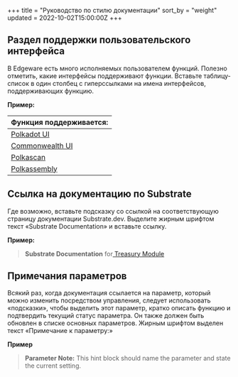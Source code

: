 +++
title = "Руководство по стилю документации"
sort_by = "weight"
updated = 2022-10-02T15:00:00Z
+++

## Раздел поддержки пользовательского интерфейса

В Edgeware есть много исполняемых пользователем функций. Полезно отметить, какие интерфейсы поддерживают функции. Вставьте таблицу-список в один столбец с гиперссылками на имена интерфейсов, поддерживающих функцию.

**Пример:**

| Функция поддерживается:                                  |
|:-------------------------------------------------------- |
| [Polkadot UI](https://polkadot.js.org/apps/#/explorer)   |
| [Commonwealth UI](http://commonwealth.im/)               |
| [Polkascan](https://polkascan.io/pre/edgeware/dashboard) |
| [Polkassembly](https://polkassembly.io/)                 |

## Ссылка на документацию по Substrate

Где возможно, вставьте подсказку со ссылкой на соответствующую страницу документации Substrate.dev. Выделите жирным шрифтом текст «Substrate Documentation» и вставьте ссылку.

**Пример:**

>**Substrate Documentation** for[ Treasury Module](https://substrate.dev/rustdocs/master/pallet_treasury/index.html)

## Примечания параметров

Всякий раз, когда документация ссылается на параметр, который можно изменить посредством управления, следует использовать «подсказки», чтобы выделить этот параметр, кратко описать функцию и подтвердить текущий статус параметра. Он также должен быть обновлен в списке основных параметров. Жирным шрифтом выделен текст «Примечание к параметру:»

**Пример**

>**Parameter Note:** This hint block should name the parameter and state the current setting.
